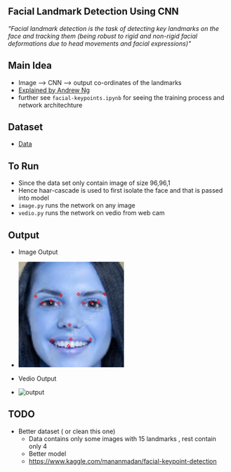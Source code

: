 ## Facial Landmark Detection Using CNN
*"Facial landmark detection is the task of detecting key landmarks on the face and tracking them (being robust to rigid and non-rigid facial deformations due to head movements and facial expressions)"*


## Main Idea
- Image --> CNN --> output co-ordinates of the landmarks
- [Explained by Andrew Ng](https://www.youtube.com/watch?v=rRB9iymNy1w)
- further see ``facial-keypoints.ipynb`` for seeing the training process and network architechture


## Dataset
- [Data](https://www.kaggle.com/drgilermo/face-images-with-marked-landmark-points)

## To Run
- Since the data set only contain image of size 96,96,1
- Hence haar-cascade is used to first isolate the face and that is passed into model
- ```image.py``` runs the network on any image
- ```vedio.py``` runs the network on vedio from web cam


## Output

- Image Output
- ![output](output/output.jpg) 


- Vedio Output
- ![output](output/output.gif)

## TODO
- Better dataset ( or clean this one)
    - Data contains only some images with 15 landmarks , rest contain only 4
    - Better model
    - https://www.kaggle.com/mananmadan/facial-keypoint-detection